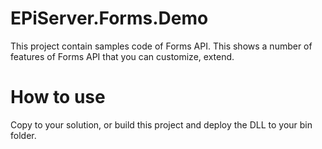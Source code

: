 # EPiServer.Forms.Demo
This project contain samples code of Forms API.
This shows a number of features of Forms API that you can customize, extend.

# How to use
Copy to your solution, or build this project and deploy the DLL to your bin folder.
